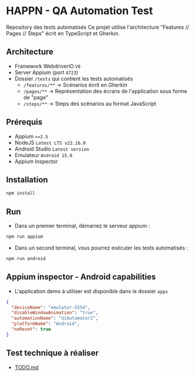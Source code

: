 
# HAPPN - QA Automation Test
Repository des tests automatisés
Ce projet utilise l'architecture "Features // Pages // Steps" écrit en TypeScript et Gherkin.

## Architecture

- Framework WebdriveriO `V8`
- Server Appium (port `4723`)
- Dossier `/tests` qui contient les tests automatisés
	- `/features/**` -> Scénarios écrit en Gherkin
	- `/pages/**` -> Représentation des écrans de l'application sous forme de "page"
	- `/steps/**` -> Steps des scénarios au format JavaScript

## Prérequis

- Appium `>=2.5`
- NodeJS `Latest LTS v22.16.0`
- Android Studio `Latest version`
- Emulateur `Android 15.0`
- Appium Inspector

## Installation

```sh
npm install
```

## Run

- Dans un premier terminal, démarrez le serveur appium :
```sh
npm run appium
```

- Dans un second terminal, vous pourrez exécuter les tests automatisés :
```sh
npm run android
```

## Appium inspector - Android capabilities

- L'application demo à utiliser est disponible dans le dossier `apps` 

```json
{
  "deviceName": "emulator-5554",
  "disableWindowAnimation": "true",
  "automationName": "UiAutomator2",
  "platformName": "Android",
  "noReset": true
}
```

## Test technique à réaliser

- [TODO.md](TODO.md)